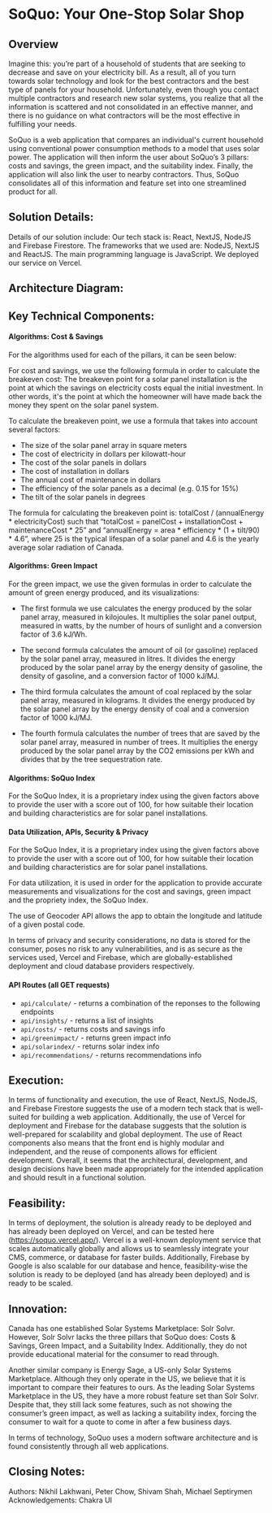 # SoQuo: Your One-Stop Solar Shop

## Overview

Imagine this: you’re part of a household of students that are seeking to decrease and save on your electricity bill. As a result, all of you turn towards solar technology and look for the best contractors and the best type of panels for your household. Unfortunately, even though you contact multiple contractors and research new solar systems, you realize that all the information is scattered and not consolidated in an effective manner, and there is no guidance on what contractors will be the most effective in fulfilling your needs.

SoQuo is a web application that compares an individual's current household using conventional power consumption methods to a model that uses solar power. The application will then inform the user about SoQuo’s 3 pillars: costs and savings, the green impact, and the suitability index. Finally, the application will also link the user to nearby contractors. Thus, SoQuo consolidates all of this information and feature set into one streamlined product for all.

## Solution Details:

Details of our solution include: Our tech stack is: React, NextJS, NodeJS and Firebase Firestore. The frameworks that we used are: NodeJS, NextJS and ReactJS. The main programming language is JavaScript. We deployed our service on Vercel.  

## Architecture Diagram:

## Key Technical Components:

#### Algorithms: Cost & Savings

For the algorithms used for each of the pillars, it can be seen below:

For cost and savings, we use the following formula in order to calculate the breakeven cost: The breakeven point for a solar panel installation is the point at which the savings on electricity costs equal the initial investment. In other words, it's the point at which the homeowner will have made back the money they spent on the solar panel system.

To calculate the breakeven point, we use a formula that takes into account several factors:
- The size of the solar panel array in square meters
- The cost of electricity in dollars per kilowatt-hour
- The cost of the solar panels in dollars
- The cost of installation in dollars
- The annual cost of maintenance in dollars
- The efficiency of the solar panels as a decimal (e.g. 0.15 for 15%)
- The tilt of the solar panels in degrees

The formula for calculating the breakeven point is: totalCost / (annualEnergy * electricityCost) such that “totalCost = panelCost + installationCost + maintenanceCost * 25” and “annualEnergy = area * efficiency * (1 + tilt/90) * 4.6”, where 25 is the typical lifespan of a solar panel and 4.6 is the yearly average solar radiation of Canada.

#### Algorithms: Green Impact

For the green impact, we use the given formulas in order to calculate the amount of green energy produced, and its visualizations:
- The first formula we use calculates the energy produced by the solar panel array, measured in kilojoules. It multiplies the solar panel output, measured in watts, by the number of hours of sunlight and a conversion factor of 3.6 kJ/Wh. 

- The second formula calculates the amount of oil (or gasoline) replaced by the solar panel array, measured in litres. It divides the energy produced by the solar panel array by the energy density of gasoline, the density of gasoline, and a conversion factor of 1000 kJ/MJ. 

- The third formula calculates the amount of coal replaced by the solar panel array, measured in kilograms. It divides the energy produced by the solar panel array by the energy density of coal and a conversion factor of 1000 kJ/MJ. 

- The fourth formula calculates the number of trees that are saved by the solar panel array, measured in number of trees. It multiplies the energy produced by the solar panel array by the CO2 emissions per kWh and divides that by the tree sequestration rate.

#### Algorithms: SoQuo Index

For the SoQuo Index, it is a proprietary index using the given factors above to provide the user with a score out of 100, for how suitable their location and building characteristics are for solar panel installations.


#### Data Utilization, APIs, Security & Privacy

For the SoQuo Index, it is a proprietary index using the given factors above to provide the user with a score out of 100, for how suitable their location and building characteristics are for solar panel installations.

For data utilization, it is used in order for the application to provide accurate measurements and visualizations for the cost and savings, green impact and the propriety index, the SoQuo Index.

The use of Geocoder API allows the app to obtain the longitude and latitude of a given postal code. 

In terms of privacy and security considerations, no data is stored for the consumer, poses no risk to any vulnerabilities, and is as secure as the services used, Vercel and Firebase, which are globally-established deployment and cloud database providers respectively. 


#### API Routes (all GET requests)

- `api/calculate/` - returns a combination of the reponses to the following endpoints
- `api/insights/` - returns a list of insights
- `api/costs/` - returns costs and savings info
- `api/greenimpact/` - returns green impact info
- `api/solarindex/` - returns solar index info
- `api/recommendations/` - returns recommendations info


## Execution:

In terms of functionality and execution, the use of React, NextJS, NodeJS, and Firebase Firestore suggests the use of a modern tech stack that is well-suited for building a web application. Additionally, the use of Vercel for deployment and Firebase for the database suggests that the solution is well-prepared for scalability and global deployment. The use of React components also means that the front end is highly modular and independent, and the reuse of components allows for efficient development. Overall, it seems that the architectural, development, and design decisions have been made appropriately for the intended application and should result in a functional solution.

## Feasibility:

In terms of deployment, the solution is already ready to be deployed and has already been deployed on Vercel, and can be tested here (https://soquo.vercel.app/). Vercel is a well-known deployment service that scales automatically globally and allows us to seamlessly integrate your CMS, commerce, or database for faster builds. Additionally, Firebase by Google is also scalable for our database and hence, feasibility-wise the solution is ready to be deployed (and has already been deployed) and is ready to be scaled. 

## Innovation:

Canada has one established Solar Systems Marketplace: Solr Solvr. However, Solr Solvr lacks the three pillars that SoQuo does: Costs & Savings, Green Impact, and a Suitability Index. Additionally, they do not provide educational material for the consumer to read through.

Another similar company is Energy Sage, a US-only Solar Systems Marketplace. Although they only operate in the US, we believe that it is important to compare their features to ours. As the leading Solar Systems Marketplace in the US, they have a more robust feature set than Solr Solvr. Despite that, they still lack some features, such as not showing the consumer’s green impact, as well as lacking a suitability index, forcing the consumer to wait for a quote to come in after a few business days.

In terms of technology, SoQuo uses a modern software architecture and is found consistently through all web applications.


## Closing Notes:

Authors: Nikhil Lakhwani, Peter Chow, Shivam Shah, Michael Septirymen
Acknowledgements: Chakra UI


